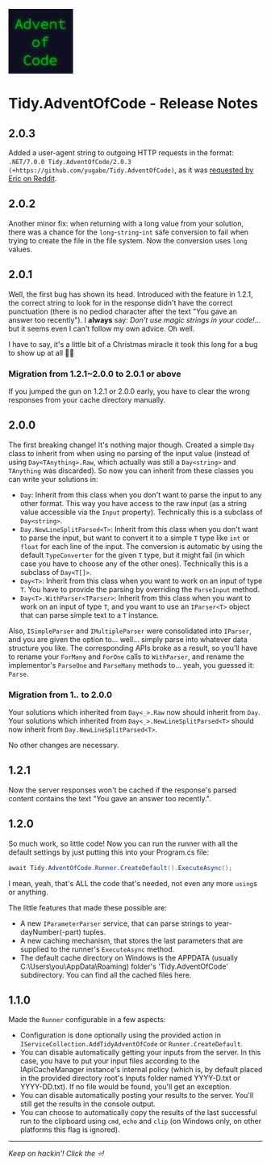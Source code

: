 ![Advent of Code logo](icon.png)

# Tidy.AdventOfCode - Release Notes

## 2.0.3

Added a user-agent string to outgoing HTTP requests in the format: `.NET/7.0.0 Tidy.AdventOfCode/2.0.3 (+https://github.com/yugabe/Tidy.AdventOfCode)`, as it was [requested by Eric on Reddit](https://www.reddit.com/r/adventofcode/comments/z9dhtd/).

## 2.0.2

Another minor fix: when returning with a long value from your solution, there was a chance for the `long`-`string`-`int` safe conversion to fail when trying to create the file in the file system. Now the conversion uses `long` values.

## 2.0.1

Well, the first bug has shown its head. Introduced with the feature in 1.2.1, the correct string to look for in the response didn't have the correct punctuation (there is no pediod character after the text "You gave an answer too recently"). I **always** say: *Don't use magic strings in your code!*... but it seems even I can't follow my own advice. Oh well. 

I have to say, it's a little bit of a Christmas miracle it took this long for a bug to show up at all 🐱‍👤

### Migration from 1.2.1~2.0.0 to 2.0.1 or above
If you jumped the gun on 1.2.1 or 2.0.0 early, you have to clear the wrong responses from your cache directory manually.

## 2.0.0

The first breaking change! It's nothing major though. Created a simple `Day` class to inherit from when using no parsing of the input value (instead of using `Day<TAnything>.Raw`, which actually was still a `Day<string>` and `TAnything` was discarded). So now you can inherit from these classes you can write your solutions in:
- `Day`: Inherit from this class when you don't want to parse the input to any other format. This way you have access to the raw input (as a string value accessible via the `Input` property). Technically this is a subclass of `Day<string>`.
- `Day.NewLineSplitParsed<T>`: Inherit from this class when you don't want to parse the input, but want to convert it to a simple `T` type like `int` or `float` for each line of the input. The conversion is automatic by using the default `TypeConverter` for the given `T` type, but it might fail (in which case you have to choose any of the other ones). Technically this is a subclass of `Day<T[]>`.
- `Day<T>`: Inherit from this class when you want to work on an input of type `T`. You have to provide the parsing by overriding the `ParseInput` method.
- `Day<T>.WithParser<TParser>`: Inherit from this class when you want to work on an input of type `T`, and you want to use an `IParser<T>` object that can parse simple text to a `T` instance.

Also, `ISimpleParser` and `IMultipleParser` were consolidated into `IParser`, and you are given the option to... well... simply parse into whatever data structure you like. The corresponding APIs broke as a result, so you'll have to rename your `ForMany` and `ForOne` calls to `WithParser`, and rename the implementor's `ParseOne` and `ParseMany` methods to... yeah, you guessed it: `Parse`.

### Migration from 1._._ to 2.0.0

Your solutions which inherited from `Day<_>.Raw` now should inherit from `Day`. Your solutions which inherited from `Day<_>.NewLineSplitParsed<T>` should now inherit from `Day.NewLineSplitParsed<T>`. 

No other changes are necessary.

## 1.2.1

Now the server responses won't be cached if the response's parsed content contains the text "You gave an answer too recently.".

## 1.2.0

So much work, so little code! Now you can run the runner with all the default settings by just putting this into your Program.cs file:

``` C#
await Tidy.AdventOfCode.Runner.CreateDefault().ExecuteAsync();
```

I mean, yeah, that's ALL the code that's needed, not even any more `using`s or anything.

The little features that made these possible are:
- A new `IParameterParser` service, that can parse strings to year-dayNumber(-part) tuples.
- A new caching mechanism, that stores the last parameters that are supplied to the runner's `ExecuteAsync` method.
- The default cache directory on Windows is the APPDATA (usually C:\Users\you\AppData\Roaming) folder's 'Tidy.AdventOfCode' subdirectory. You can find all the cached files here.

## 1.1.0

Made the `Runner` configurable in a few aspects:
- Configuration is done optionally using the provided action in `IServiceCollection.AddTidyAdventOfCode` or `Runner.CreateDefault`.
- You can disable automatically getting your inputs from the server. In this case, you have to put your input files according to the IApiCacheManager instance's internal policy (which is, by default placed in the provided directory root's Inputs folder named YYYY-D.txt or YYYY-DD.txt). If no file would be found, you'll get an exception.
- You can disable automatically posting your results to the server. You'll still get the results in the console output.
- You can choose to automatically copy the results of the last successful run to the clipboard using `cmd`, `echo` and `clip` (on Windows only, on other platforms this flag is ignored).

----

*Keep on hackin'! Click the ⭐!*